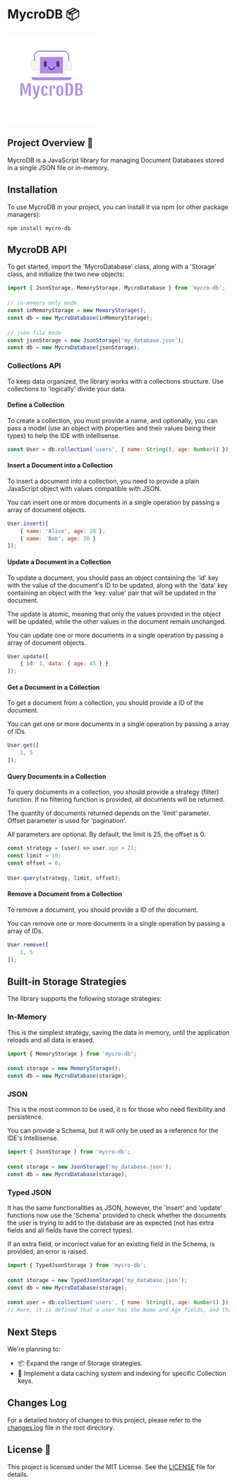 # MycroDB 📦

[![Logo](/public/logo.png)](https://www.npmjs.com/package/mycro-db)

## Project Overview 🚀

MycroDB is a JavaScript library for managing Document Databases stored in a single JSON file or in-memory.

## Installation

To use MycroDB in your project, you can install it via npm (or other package managers):

```shell
npm install mycro-db
```

## MycroDB API

To get started, import the 'MycroDatabase' class, along with a 'Storage' class, and initialize the two new objects:

```javascript
import { JsonStorage, MemoryStorage, MycroDatabase } from 'mycro-db';

// in-memory only mode
const inMemoryStorage = new MemoryStorage();
const db = new MycroDatabase(inMemoryStorage);

// json file mode
const jsonStorage = new JsonStorage('my_database.json');
const db = new MycroDatabase(jsonStorage);
```

### Collections API

To keep data organized, the library works with a collections structure. Use collections to 'logically' divide your data.

#### Define a Collection

To create a collection, you must provide a name, and optionally, you can pass a model (use an object with properties and their values being their types) to help the IDE with intellisense.

```javascript
const User = db.collection('users', { name: String(), age: Number() });
```

#### Insert a Document into a Collection

To insert a document into a collection, you need to provide a plain JavaScript object with values compatible with JSON.

You can insert one or more documents in a single operation by passing a array of document objects.

```javascript
User.insert([
    { name: 'Alice', age: 28 },
    { name: 'Bob', age: 30 }
]);
```

#### Update a Document in a Collection

To update a document, you should pass an object containing the 'id' key with the value of the document's ID to be updated, along with the 'data' key containing an object with the 'key: value' pair that will be updated in the document.

The update is atomic, meaning that only the values provided in the object will be updated, while the other values in the document remain unchanged.

You can update one or more documents in a single operation by passing a array of document objects.

```javascript
User.update([
    { id: 1, data: { age: 45 } }
]);
```

#### Get a Document in a Collection

To get a document from a collection, you should provide a ID of the document.

You can get one or more documents in a single operation by passing a array of IDs.

```javascript
User.get([
    1, 5
]);
```

#### Query Documents in a Collection

To query documents in a collection, you should provide a strategy (filter) function. If no filtering function is provided, all documents will be returned.

The quantity of documents returned depends on the 'limit' parameter. Offset parameter is used for 'pagination'.

All parameters are optional. By default, the limit is 25, the offset is 0.

```javascript
const strategy = (user) => user.age > 21;
const limit = 10;
const offset = 0;

User.query(strategy, limit, offset);
```

#### Remove a Document from a Collection

To remove a document, you should provide a ID of the document.

You can remove one or more documents in a single operation by passing a array of IDs.

```javascript
User.remove([
    1, 5
]);
```

## Built-in Storage Strategies

The library supports the following storage strategies:

### In-Memory

This is the simplest strategy, saving the data in memory, until the application reloads and all data is erased.

```javascript
import { MemoryStorage } from 'mycro-db';

const storage = new MemoryStorage();
const db = new MycroDatabase(storage);
```

### JSON

This is the most common to be used, it is for those who need flexibility and persistence.

You can provide a Schema, but it will only be used as a reference for the IDE's Intellisense.

```javascript
import { JsonStorage } from 'mycro-db';

const storage = new JsonStorage('my_database.json');
const db = new MycroDatabase(storage);
```

### Typed JSON

It has the same functionalities as JSON, however, the 'insert' and 'update' functions now use the 'Schema' provided to check whether the documents the user is trying to add to the database are as expected (not has extra fields and all fields have the correct types).

If an extra field, or incorrect value for an existing field in the Schema, is provided, an error is raised.

```javascript
import { TypedJsonStorage } from 'mycro-db';

const storage = new TypedJsonStorage('my_database.json');
const db = new MycroDatabase(storage);

const user = db.collection('users', { name: String(), age: Number() });
// Here, it is defined that a user has the Name and Age fields, and that these are respectively a String and a Number.
```

## Next Steps

We're planning to:

- 📦 Expand the range of Storage strategies.
- 🧹 Implement a data caching system and indexing for specific Collection keys.

## Changes Log

For a detailed history of changes to this project, please refer to the [changes.log](changes.log) file in the root directory.

## License 📜

This project is licensed under the MIT License. See the [LICENSE](LICENSE) file for details.
